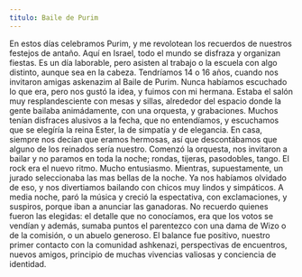 ```yaml
---
titulo: Baile de Purim
---
```



En estos  días celebramos  Purim, y me revolotean los recuerdos de nuestros festejos de  antaño.
 Aquí en Israel, todo el mundo se disfraza y organizan fiestas. Es un día laborable, pero  asisten al trabajo o la escuela con algo distinto, aunque sea en la cabeza.
Tendríamos 14 o 16 años, cuando  nos  invitaron amigas askenazim al Baile de Purim. Nunca habíamos escuchado lo que era, pero nos gustó la idea, y fuimos con mi hermana.
 Estaba el salón muy resplandesciente con mesas y sillas, alrededor del espacio  donde  la gente bailaba animádamente, con una orquesta, y grabaciones.
Muchos tenían disfraces alusivos a la fecha, que no entendíamos, y escuchamos que se elegíría la reina Ester,  la  de simpatía y de elegancia. En casa, siempre nos decían que eramos hermosas, así que descontábamos que alguno de los reinados sería nuestro.
Comenzó la orquesta,  nos invitaron a bailar y no paramos en toda la noche; rondas, tijeras, pasodobles, tango. El rock era el nuevo ritmo. Mucho entusiasmo.
 Mientras, supuestamente, un jurado  seleccionaba las mas bellas de la noche.
Ya nos habíamos olvidado de eso,  y nos divertiamos  bailando con chicos muy lindos y simpáticos. 
A media noche, paró la música y creció la espectativa, con exclamaciones, y suspiros,  porque iban a anunciar las ganadoras.
 No recuerdo quienes fueron las elegidas: el detalle que no conocíamos, era que los votos se vendían  y además, sumaba puntos el parentezco con una dama de Wizo  o de la comisión,  o un abuelo generoso.
 El balance fue positivo,  nuestro primer contacto con la comunidad ashkenazi,  perspectivas de   encuentros,  nuevos amigos, principio de muchas vivencias valiosas  y  conciencia de identidad. 

